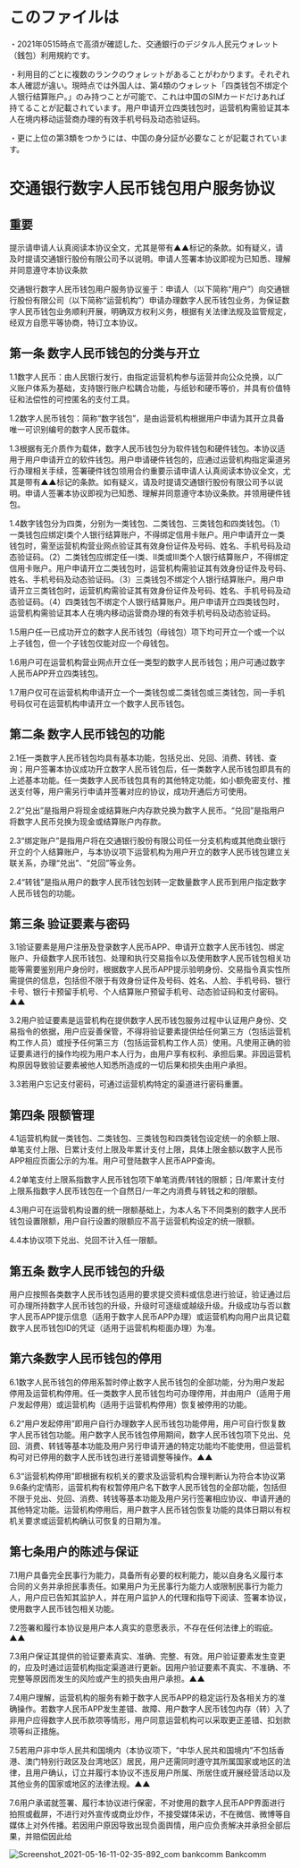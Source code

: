 # このファイルは
・2021年0515時点で高須が確認した、交通銀行のデジタル人民元ウォレット（銭包）利用規約です。
 
・利用目的ごとに複数のランクのウォレットがあることがわかります。それぞれ本人確認が違い。現時点では外国人は、第4類のウォレット「四类钱包不绑定个人银行结算账户。」のみ持つことが可能で、これは中国のSIMカードだけあれば持てることが記載されています。用户申请开立四类钱包时，运营机构需验证其本人在境内移动运营商办理的有效手机号码及动态验证码。

・更に上位の第3類をつかうには、中国の身分証が必要なことが記載されています。


# 交通银行数字人民币钱包用户服务协议

## 重要

提示请申请人认真阅读本协议全文，尤其是带有▲▲标记的条款。如有疑义，请及时提请交通银行股份有限公司予以说明。申请人签署本协议即视为已知悉、理解并同意遵守本协议条款

交通银行数字人民币钱包用户服务协议鉴于：申请人（以下简称“用户”）向交通银行股份有限公司（以下简称“运营机构”）申请办理数字人民币钱包业务，为保证数字人民币钱包业务顺利开展，明确双方权利义务，根据有关法律法规及监管规定，经双方自愿平等协商，特订立本协议。

## 第一条 数字人民币钱包的分类与开立

1.1数字人民币：由人民银行发行，由指定运营机构参与运营并向公众兑换，以广义账户体系为基础，支持银行账户松耦合功能，与纸钞和硬币等价，并具有价值特征和法偿性的可控匿名的支付工具。

1.2数字人民币钱包：简称“数字钱包”，是由运营机构根据用户申请为其开立具备唯一可识别编号的数字人民币载体。

1.3根据有无介质作为载体，数字人民币钱包分为软件钱包和硬件钱包。本协议适用于用户申请开立的软件钱包。用户申请硬件钱包的，应通过运营机构指定渠道另行办理相关手续，签署硬件钱包领用合约重要示请申请人认真阅读本协议全文，尤其是带有▲▲标记的条款。如有疑义，请及时提请交通银行股份有限公司予以说明。申请人签署本协议即视为已知悉、理解并同意遵守本协议条款。并领用硬件钱包。

1.4数字钱包分为四类，分别为一类钱包、二类钱包、三类钱包和四类钱包。（1）一类钱包应绑定I类个人银行结算账户，不得绑定信用卡账户。用户申请开立一类钱包时，需至运营机构营业网点验证其有效身份证件及号码、姓名、手机号码及动态验证码。（2）二类钱包应绑定任一I类、II类或III类个人银行结算账户，不得绑定信用卡账户。用户申请开立二类钱包时，运营机构需验证其有效身份证件及号码、姓名、手机号码及动态验证码。（3）三类钱包不绑定个人银行结算账户。用户申请开立三类钱包时，运营机构需验证其有效身份证件及号码、姓名、手机号码及动态验证码。（4）四类钱包不绑定个人银行结算账户。用户申请开立四类钱包时，运营机构需验证其本人在境内移动运营商办理的有效手机号码及动态验证码。

1.5用户任一已成功开立的数字人民币钱包（母钱包）项下均可开立一个或一个以上子钱包，但一个子钱包仅能对应一个母钱包。

1.6用户可在运营机构营业网点开立任一类型的数字人民币钱包；用户可通过数字人民币APP开立四类钱包。

1.7用户仅可在运营机构申请开立一个一类钱包或二类钱包或三类钱包，同一手机号码仅可在运营机构申请开立一个数字人民币钱包。

## 第二条 数字人民币钱包的功能

2.1任一类数字人民币钱包均具有基本功能，包括兑出、兑回、消费、转钱、查询；用户签署本协议成功开立数字人民币钱包后，任一类数字人民币钱包即具有的上述基本功能。任一类数字人民币钱包具有的其他特定功能，如小额免密支付、推送支付等，用户需另行申请并签署对应的协议，成功开通后方可使用。

2.2“兑出”是指用户将现金或结算账户内存款兑换为数字人民币。“兑回”是指用户将数字人民币兑换为现金或结算账户内存款。

2.3“绑定账户”是指用户将在交通银行股份有限公司任一分支机构或其他商业银行开立的个人结算账户，与本协议项下运营机构为用户开立的数字人民币钱包建立关联关系，办理“兑出”、“兑回”等业务。

2.4“转钱”是指从用户的数字人民币钱包划转一定数量数字人民币到用户指定数字人民币钱包的功能。

## 第三条 验证要素与密码

3.1验证要素是用户注册及登录数字人民币APP、申请开立数字人民币钱包、绑定账户、升级数字人民币钱包、处理和执行交易指令以及使用数字人民币钱包相关功能等需要鉴别用户身份时，根据数字人民币APP提示验明身份、交易指令真实性所需提供的信息，包括但不限于有效身份证件及号码、姓名、人脸、手机号码、银行卡号、银行卡预留手机号、个人结算账户预留手机号、动态验证码和支付密码。▲▲

3.2用户验证要素是运营机构在提供数字人民币钱包服务过程中认证用户身份、交易指令的依据，用户应妥善保管，不得将验证要素提供给任何第三方（包括运营机构工作人员）或授予任何第三方（包括运营机构工作人员）使用。凡使用正确的验证要素进行的操作均视为用户本人行为，由用户享有权利、承担后果。非因运营机构原因导致验证要素被他人知悉所造成的一切后果和损失由用户承担。

3.3若用户忘记支付密码，可通过运营机构特定的渠道进行密码重置。

## 第四条 限额管理

4.1运营机构就一类钱包、二类钱包、三类钱包和四类钱包设定统一的余额上限、单笔支付上限、日累计支付上限及年累计支付上限，具体上限金额以数字人民币APP相应页面公示的为准。用户可登陆数字人民币APP查询。

4.2单笔支付上限系指数字人民币钱包项下单笔消费/转钱的限额；日/年累计支付上限系指数字人民币钱包在一个自然日/一年之内消费与转钱之和的限额。

4.3用户可在运营机构设置的统一限额基础上，为本人名下不同类别的数字人民币钱包设置限额，用户自行设置的限额应不高于运营机构设定的统一限额。

4.4本协议项下兑出、兑回不计入任一限额。

## 第五条 数字人民币钱包的升级

用户应按照各类数字人民币钱包适用的要求提交资料或信息进行验证，验证通过后可办理所持数字人民币钱包的升级，升级时可逐级或越级升级。升级成功与否以数字人民币APP提示信息（适用于数字人民币APP办理）或运营机构向用户出具记载数字人民币钱包ID的凭证（适用于运营机构柜面办理）为准。

## 第六条数字人民币钱包的停用

6.1数字人民币钱包的停用系暂时停止数字人民币钱包的全部功能，分为用户发起停用及运营机构停用。任一类数字人民币钱包均可办理停用，并由用户（适用于用户发起停用）或运营机构（适用于运营机构停用）恢复被停用的功能。

6.2“用户发起停用”即用户自行办理数字人民币钱包功能停用，用户可自行恢复数字人民币钱包功能。用户数字人民币钱包停用期间，数字人民币钱包项下兑出、兑回、消费、转钱等基本功能及用户另行申请开通的特定功能均不能使用，但运营机构可对已停用的数字人民币钱包进行差错调整等操作。▲▲

6.3“运营机构停用”即根据有权机关的要求及运营机构合理判断认为符合本协议第9.6条约定情形，运营机构有权暂停用户名下数字人民币钱包的全部功能，包括但不限于兑出、兑回、消费、转钱等基本功能及用户另行签署相应协议、申请开通的其他特定功能。运营机构停用后，用户数字人民币钱包恢复功能的具体日期以有权机关要求或运营机构确认可恢复的日期为准。

## 第七条用户的陈述与保证

7.1用户具备完全民事行为能力，具备所有必要的权利能力，能以自身名义履行本合同的义务并承担民事责任。如果用户为无民事行为能力人或限制民事行为能力人，用户应已告知其监护人，并在用户监护人的代理和指导下阅读、签署本协议，使用数字人民币钱包相关功能。

7.2签署和履行本协议是用户本人真实的意愿表示，不存在任何法律上的瑕疵。▲▲

7.3用户保证其提供的验证要素真实、准确、完整、有效。用户验证要素发生变更的，应及时通过运营机构指定渠道进行更新。因用户验证要素不真实、不准确、不完整等原因而发生的风险或产生的损失由用户承担。▲▲

7.4用户理解，运营机构的服务有赖于数字人民币APP的稳定运行及各相关方的准确操作。若数字人民币APP发生差错、故障、用户数字人民币钱包内存（转）入了非用户应得数字人民币款项等情形，用户同意运营机构可以采取更正差错、扣划款项等纠正措施。

7.5若用户非中华人民共和国境内（本协议项下，“中华人民共和国境内”不包括香港、澳门特别行政区及台湾地区）居民，用户还需同时遵守其所属国家或地区的法律，且用户确认，订立并履行本协议不违反用户所属、所居住或开展经营活动以及其他业务的国家或地区的法律法规。▲▲

7.6用户承诺就签署、履行本协议进行保密，不对使用的数字人民币APP界面进行拍照或截屏，不进行对外宣传或商业炒作，不接受媒体采访，不在微信、微博等自媒体上对外传播。若因用户原因导致出现负面舆情，用户应负责解决并承担全部后果，并赔偿因此给


![Screenshot_2021-05-16-11-02-35-892_com bankcomm Bankcomm](https://user-images.githubusercontent.com/1667148/118384141-583fd680-b636-11eb-8605-d28b959f42b7.jpg)
